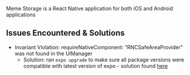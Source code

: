 Meme Storage is a React Native application for both iOS and Android applications


## Issues Encountered & Solutions

* Invariant Violation: requireNativeComponent: “RNCSafeAreaProvider” was not found in the UIManager
    *  Solution: ran `expo upgrade` to make sure all package versions were compatible with latest version of expo - solution found [here](https://stackoverflow.com/questions/61967017/invariant-violation-requirenativecomponent-rncsafeareaprovider-was-not-found)




